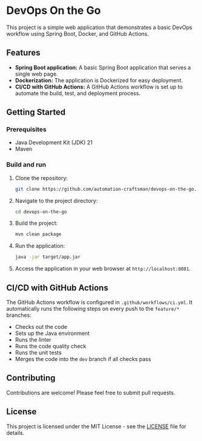 # DevOps On the Go

This project is a simple web application that demonstrates a basic DevOps workflow using Spring Boot, Docker, and GitHub Actions.

## Features

* **Spring Boot application:** A basic Spring Boot application that serves a single web page.
* **Dockerization:** The application is Dockerized for easy deployment.
* **CI/CD with GitHub Actions:** A GitHub Actions workflow is set up to automate the build, test, and deployment process.

## Getting Started

### Prerequisites

* Java Development Kit (JDK) 21
* Maven

### Build and run

1.  Clone the repository:

    ```bash
    git clone https://github.com/automation-craftsman/devops-on-the-go.git
    ```

2.  Navigate to the project directory:

    ```bash
    cd devops-on-the-go
    ```

3.  Build the project:

    ```bash
    mvn clean package
    ```

4.  Run the application:

    ```bash
    java -jar target/app.jar
    ```

5.  Access the application in your web browser at `http://localhost:8081`.

## CI/CD with GitHub Actions

The GitHub Actions workflow is configured in `.github/workflows/ci.yml`. It automatically runs the following steps on every push to the `feature/*` branches:

* Checks out the code
* Sets up the Java environment
* Runs the linter
* Runs the code quality check
* Runs the unit tests
* Merges the code into the `dev` branch if all checks pass

## Contributing

Contributions are welcome! Please feel free to submit pull requests.

## License

This project is licensed under the MIT License - see the [LICENSE](LICENSE) file for details.